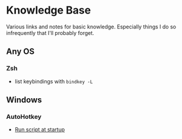 # Knowledge Base

Various links and notes for basic knowledge. Especially things I do so infrequently that I'll probably forget.

## Any OS

### Zsh

- list keybindings with `bindkey -L`

## Windows

### AutoHotkey

- [Run script at startup](https://www.autohotkey.com/docs/v2/FAQ.htm#Startup)
